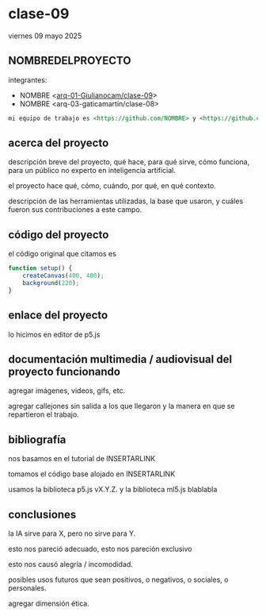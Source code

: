 # clase-09

viernes 09 mayo 2025

## NOMBREDELPROYECTO

integrantes:

* NOMBRE <[arq-01-Giulianocam/clase-09](https://github.com/gaticamartin/audiv027-2025-1/tree/main/arq-01-Giulianocam/clase-08)>
* NOMBRE <arq-03-gaticamartin/clase-08>

```md
mi equipo de trabajo es <https://github.com/NOMBRE> y <https://github.com/NOMBRE>, entregamos en el repositorio en este enlace <https://github.com/ETC>.
```

## acerca del proyecto

descripción breve del proyecto, qué hace, para qué sirve, cómo funciona, para un público no experto en inteligencia artificial.

el proyecto hace qué, cómo, cuándo, por qué, en qué contexto.

descripción de las herramientas utilizadas, la base que usaron, y cuáles fueron sus contribuciones a este campo.

## código del proyecto

el código original que citamos es

```javascript
function setup() {
    createCanvas(400, 400);
    background(220);    
}
```

## enlace del proyecto

lo hicimos en editor de p5.js

## documentación multimedia / audiovisual del proyecto funcionando

agregar imágenes, videos, gifs, etc.

agregar callejones sin salida a los que llegaron y la manera en que se repartieron el trabajo.

## bibliografía

nos basamos en el tutorial de INSERTARLINK

tomamos el código base alojado en INSERTARLINK

usamos la biblioteca p5.js vX.Y.Z. y la biblioteca ml5.js blablabla

## conclusiones

la IA sirve para X, pero no sirve para Y.

esto nos pareció adecuado, esto nos pareción exclusivo

esto nos causó alegría / incomodidad.

posibles usos futuros que sean positivos, o negativos, o sociales, o personales.

agregar dimensión ética.
